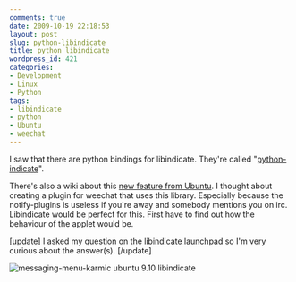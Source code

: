 ```yaml
---
comments: true
date: 2009-10-19 22:18:53
layout: post
slug: python-libindicate
title: python libindicate
wordpress_id: 421
categories:
- Development
- Linux
- Python
tags:
- libindicate
- python
- Ubuntu
- weechat
---
```


I saw that there are python bindings for libindicate. They're called "[python-indicate](https://launchpad.net/indicator-applet)".

There's also a wiki about this [new feature from Ubuntu](https://wiki.ubuntu.com/MessagingMenu/). I thought about creating a plugin for weechat that uses this library. Especially because the notify-plugins is useless if you're away and somebody mentions you on irc. Libindicate would be perfect for this. First have to find out how the behaviour of the applet would be.

[update]
I asked my question on the [libindicate launchpad](https://answers.launchpad.net/indicator-applet/+question/86361) so I'm very curious about the answer(s).
[/update]

![messaging-menu-karmic ubuntu 9.10 libindicate](/images/uploads/2009/10/messaging-menu-karmic.png)

